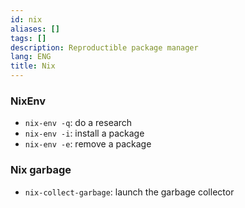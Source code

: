 ```yaml
---
id: nix
aliases: []
tags: []
description: Reproductible package manager
lang: ENG
title: Nix
---
```


### NixEnv

  * `nix-env -q`: do a research
  * `nix-env -i`: install a package
  * `nix-env -e`: remove a package

### Nix garbage

  * `nix-collect-garbage`: launch the garbage collector
